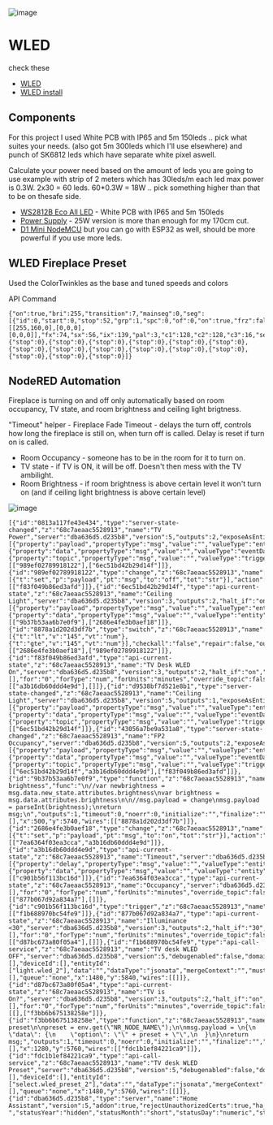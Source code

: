![image](https://github.com/EvisHome/Home-Assistant/assets/98347572/68243b0e-1939-442f-ad53-46a28b355049)

# WLED

check these
* [WLED](https://kno.wled.ge/)
* [WLED install](https://www.google.com/url?sa=t&rct=j&q=&esrc=s&source=web&cd=&cad=rja&uact=8&ved=2ahUKEwj6-ZOry-yCAxVJJxAIHar3AskQFnoECAYQAQ&url=https%3A%2F%2Finstall.wled.me%2F&usg=AOvVaw22lJJR6nIpfJtgyzCe5nuF&opi=89978449)


## Components
For this project I used White PCB with IP65 and 5m 150leds .. pick what suites your needs. (also got 5m 300leds which I'll use elsewhere) and punch of SK6812 leds which have separate white pixel aswell.

Calculate your power need based on the amount of leds you are going to use example with strip of 2 meters which has 30leds/m each led max power is 0.3W. 2x30 = 60 leds. 60*0.3W = 18W .. pick something higher than that to be on thesafe side.

* [WS2812B Eco All LED](https://www.amazon.de/dp/B088FJBKS2?ref=ppx_yo2ov_dt_b_product_details&th=1) - White PCB with IP65 and 5m 150leds
* [Power Supply](https://www.amazon.de/-/en/gp/product/B08SVX1TH5/ref=ewc_pr_img_2?smid=A8TRRVFVXLMD9&th=1) - 25W version is more than enough for my 170cm cut.
* [D1 Mini NodeMCU](https://www.amazon.de/-/en/gp/product/B0754W6Z2F/ref=ppx_yo_dt_b_search_asin_title?ie=UTF8&psc=1) but you can go with ESP32 as well, should be more powerful if you use more leds.


## WLED Fireplace Preset
Used the ColorTwinkles as the base and tuned speeds and colors

API Command
```
{"on":true,"bri":255,"transition":7,"mainseg":0,"seg":[{"id":0,"start":0,"stop":52,"grp":1,"spc":0,"of":0,"on":true,"frz":false,"bri":255,"cct":127,"set":0,"col":[[255,160,0],[0,0,0],[0,0,0]],"fx":74,"sx":56,"ix":139,"pal":3,"c1":128,"c2":128,"c3":16,"sel":true,"rev":false,"mi":false,"o1":false,"o2":false,"o3":false,"si":0,"m12":0},{"stop":0},{"stop":0},{"stop":0},{"stop":0},{"stop":0},{"stop":0},{"stop":0},{"stop":0},{"stop":0},{"stop":0},{"stop":0},{"stop":0},{"stop":0},{"stop":0},{"stop":0}]}
```


## NodeRED Automation

Fireplace is turning on and off only automatically based on room occupancy, TV state, and room brightness and ceiling light brigtness.

"Timeout" helper - Fireplace Fade Timeout - delays the turn off, controls how long the fireplace is still on, when turn off is called. Delay is reset if turn on is called.

* Room Occupancy - someone has to be in the room for it to turn on.
* TV state - if TV is ON, it will be off. Doesn't then mess with the TV ambilight.
* Room Brightness - if room brightness is above certain level it won't turn on (and if ceiling light brightness is above certain level)

![image](https://github.com/EvisHome/Home-Assistant/assets/98347572/c4f5f07e-376a-4ecb-9da1-bea2e72e4df2)


```
[{"id":"0813a117fe43e434","type":"server-state-changed","z":"68c7aeaac5528913","name":"TV Power","server":"dba636d5.d235b8","version":5,"outputs":2,"exposeAsEntityConfig":"","entityId":"media_player.70pus9005_12_2","entityIdType":"exact","outputInitially":true,"stateType":"str","ifState":"on","ifStateType":"str","ifStateOperator":"is","outputOnlyOnStateChange":true,"for":0,"forType":"num","forUnits":"minutes","ignorePrevStateNull":false,"ignorePrevStateUnknown":false,"ignorePrevStateUnavailable":false,"ignoreCurrentStateUnknown":false,"ignoreCurrentStateUnavailable":false,"outputProperties":[{"property":"payload","propertyType":"msg","value":"","valueType":"entityState"},{"property":"data","propertyType":"msg","value":"","valueType":"eventData"},{"property":"topic","propertyType":"msg","value":"","valueType":"triggerId"}],"x":200,"y":5760,"wires":[["989ef02789918122"],["6ec51bd42b29d14f"]]},{"id":"989ef02789918122","type":"change","z":"68c7aeaac5528913","name":"off","rules":[{"t":"set","p":"payload","pt":"msg","to":"off","tot":"str"}],"action":"","property":"","from":"","to":"","reg":false,"x":730,"y":5820,"wires":[["f83f049b86ed3afd"]]},{"id":"6ec51bd42b29d14f","type":"api-current-state","z":"68c7aeaac5528913","name":"Ceiling Light","server":"dba636d5.d235b8","version":3,"outputs":2,"halt_if":"on","halt_if_type":"str","halt_if_compare":"is","entity_id":"light.living_room_ceiling_light","state_type":"str","blockInputOverrides":false,"outputProperties":[{"property":"payload","propertyType":"msg","value":"","valueType":"entityState"},{"property":"data","propertyType":"msg","value":"","valueType":"entity"}],"for":"0","forType":"num","forUnits":"minutes","override_topic":false,"state_location":"payload","override_payload":"msg","entity_location":"data","override_data":"msg","x":390,"y":5840,"wires":[["9b37b53aa6b7e0f9"],["2686e4fe3b0aef18"]]},{"id":"8878a1d202d3df7b","type":"switch","z":"68c7aeaac5528913","name":"Brightness","property":"payload","propertyType":"msg","rules":[{"t":"lt","v":"145","vt":"num"},{"t":"gte","v":"145","vt":"num"}],"checkall":"false","repair":false,"outputs":2,"x":530,"y":5680,"wires":[["2686e4fe3b0aef18"],["989ef02789918122"]]},{"id":"f83f049b86ed3afd","type":"api-current-state","z":"68c7aeaac5528913","name":"TV Desk WLED On","server":"dba636d5.d235b8","version":3,"outputs":2,"halt_if":"on","halt_if_type":"str","halt_if_compare":"is","entity_id":"light.wled_2","state_type":"str","blockInputOverrides":false,"outputProperties":[],"for":"0","forType":"num","forUnits":"minutes","override_topic":false,"state_location":"payload","override_payload":"msg","entity_location":"data","override_data":"msg","x":790,"y":5920,"wires":[["a3b16db60ddd4e9d"],[]]},{"id":"d9538bf7d521e8b1","type":"server-state-changed","z":"68c7aeaac5528913","name":"Ceiling Light","server":"dba636d5.d235b8","version":5,"outputs":1,"exposeAsEntityConfig":"","entityId":"light.living_room_ceiling_light","entityIdType":"exact","outputInitially":true,"stateType":"str","ifState":"","ifStateType":"str","ifStateOperator":"is","outputOnlyOnStateChange":false,"for":"0","forType":"num","forUnits":"minutes","ignorePrevStateNull":false,"ignorePrevStateUnknown":false,"ignorePrevStateUnavailable":false,"ignoreCurrentStateUnknown":false,"ignoreCurrentStateUnavailable":false,"outputProperties":[{"property":"payload","propertyType":"msg","value":"","valueType":"entityState"},{"property":"data","propertyType":"msg","value":"","valueType":"eventData"},{"property":"topic","propertyType":"msg","value":"","valueType":"triggerId"}],"x":170,"y":5840,"wires":[["6ec51bd42b29d14f"]]},{"id":"43056a7be9a531a8","type":"server-state-changed","z":"68c7aeaac5528913","name":"FP2 Occupancy","server":"dba636d5.d235b8","version":5,"outputs":2,"exposeAsEntityConfig":"","entityId":"binary_sensor.living_room_fp2_sensor","entityIdType":"exact","outputInitially":true,"stateType":"str","ifState":"on","ifStateType":"str","ifStateOperator":"is","outputOnlyOnStateChange":true,"for":0,"forType":"num","forUnits":"minutes","ignorePrevStateNull":false,"ignorePrevStateUnknown":false,"ignorePrevStateUnavailable":false,"ignoreCurrentStateUnknown":false,"ignoreCurrentStateUnavailable":false,"outputProperties":[{"property":"payload","propertyType":"msg","value":"","valueType":"entityState"},{"property":"data","propertyType":"msg","value":"","valueType":"eventData"},{"property":"topic","propertyType":"msg","value":"","valueType":"triggerId"}],"x":200,"y":5920,"wires":[["6ec51bd42b29d14f","a3b16db60ddd4e9d"],["f83f049b86ed3afd"]]},{"id":"9b37b53aa6b7e0f9","type":"function","z":"68c7aeaac5528913","name":"get brightness","func":"\n//var newbrightness = msg.data.new_state.attributes.brightness\nvar brightness = msg.data.attributes.brightness\n\n//msg.payload = change\nmsg.payload = parseInt(brightness);\nreturn msg;\n","outputs":1,"timeout":0,"noerr":0,"initialize":"","finalize":"","libs":[],"x":500,"y":5740,"wires":[["8878a1d202d3df7b"]]},{"id":"2686e4fe3b0aef18","type":"change","z":"68c7aeaac5528913","name":"on","rules":[{"t":"set","p":"payload","pt":"msg","to":"on","tot":"str"}],"action":"","property":"","from":"","to":"","reg":false,"x":730,"y":5760,"wires":[["7ea6364f03ea3cca","a3b16db60ddd4e9d"]]},{"id":"a3b16db60ddd4e9d","type":"api-current-state","z":"68c7aeaac5528913","name":"Timeout","server":"dba636d5.d235b8","version":3,"outputs":1,"halt_if":"","halt_if_type":"str","halt_if_compare":"is","entity_id":"number.fireplace_fade_timeout","state_type":"num","blockInputOverrides":false,"outputProperties":[{"property":"delay","propertyType":"msg","value":"","valueType":"entityState"},{"property":"data","propertyType":"msg","value":"","valueType":"entity"}],"for":0,"forType":"num","forUnits":"minutes","x":1100,"y":5840,"wires":[["c901b56f113bc16d"]]},{"id":"7ea6364f03ea3cca","type":"api-current-state","z":"68c7aeaac5528913","name":"Occupancy","server":"dba636d5.d235b8","version":3,"outputs":2,"halt_if":"on","halt_if_type":"str","halt_if_compare":"is","entity_id":"binary_sensor.living_room_fp2_sensor","state_type":"str","blockInputOverrides":false,"outputProperties":[],"for":"0","forType":"num","forUnits":"minutes","override_topic":false,"state_location":"payload","override_payload":"msg","entity_location":"data","override_data":"msg","x":910,"y":5700,"wires":[["877b067d92a834a7"],[]]},{"id":"c901b56f113bc16d","type":"trigger","z":"68c7aeaac5528913","name":"Delay","op1":"","op2":"0","op1type":"nul","op2type":"str","duration":"1","extend":true,"overrideDelay":true,"units":"s","reset":"on","bytopic":"all","topic":"topic","outputs":1,"x":1270,"y":5840,"wires":[["f1b688970bc54fe9"]]},{"id":"877b067d92a834a7","type":"api-current-state","z":"68c7aeaac5528913","name":"Illuminance <30","server":"dba636d5.d235b8","version":3,"outputs":2,"halt_if":"30","halt_if_type":"num","halt_if_compare":"lt","entity_id":"sensor.living_room_fp2_occupancy_light_sensor_light_level","state_type":"str","blockInputOverrides":false,"outputProperties":[],"for":"0","forType":"num","forUnits":"minutes","override_topic":false,"state_location":"payload","override_payload":"msg","entity_location":"data","override_data":"msg","x":1000,"y":5640,"wires":[["d87bc673a80f05a4"],[]]},{"id":"f1b688970bc54fe9","type":"api-call-service","z":"68c7aeaac5528913","name":"TV desk WLED OFF","server":"dba636d5.d235b8","version":5,"debugenabled":false,"domain":"light","service":"turn_off","areaId":[],"deviceId":[],"entityId":["light.wled_2"],"data":"","dataType":"jsonata","mergeContext":"","mustacheAltTags":false,"outputProperties":[],"queue":"none","x":1480,"y":5840,"wires":[[]]},{"id":"d87bc673a80f05a4","type":"api-current-state","z":"68c7aeaac5528913","name":"TV is On?","server":"dba636d5.d235b8","version":3,"outputs":2,"halt_if":"on","halt_if_type":"str","halt_if_compare":"is","entity_id":"media_player.70pus9005_12_2","state_type":"str","blockInputOverrides":false,"outputProperties":[],"for":"0","forType":"num","forUnits":"minutes","override_topic":false,"state_location":"payload","override_payload":"msg","entity_location":"data","override_data":"msg","x":1120,"y":5700,"wires":[[],["f3bb6b675138258e"]]},{"id":"f3bb6b675138258e","type":"function","z":"68c7aeaac5528913","name":"Fireplace","func":"var preset\n\npreset = env.get(\"NR_NODE_NAME\");\n\nmsg.payload = \n{\n  \"data\": {\n    \"option\": \"\" + preset + \"\",\n  }\n}\nreturn msg;","outputs":1,"timeout":0,"noerr":0,"initialize":"","finalize":"","libs":[],"x":1280,"y":5760,"wires":[["fdc1b1ef84221ca9"]]},{"id":"fdc1b1ef84221ca9","type":"api-call-service","z":"68c7aeaac5528913","name":"TV desk WLED Preset","server":"dba636d5.d235b8","version":5,"debugenabled":false,"domain":"select","service":"select_option","areaId":[],"deviceId":[],"entityId":["select.wled_preset_2"],"data":"","dataType":"jsonata","mergeContext":"","mustacheAltTags":false,"outputProperties":[],"queue":"none","x":1480,"y":5760,"wires":[[]]},{"id":"dba636d5.d235b8","type":"server","name":"Home Assistant","version":5,"addon":true,"rejectUnauthorizedCerts":true,"ha_boolean":"y|yes|true|on|home|open","connectionDelay":true,"cacheJson":true,"heartbeat":true,"heartbeatInterval":"30","areaSelector":"friendlyName","deviceSelector":"friendlyName","entitySelector":"friendlyName","statusSeparator":"at: ","statusYear":"hidden","statusMonth":"short","statusDay":"numeric","statusHourCycle":"h23","statusTimeFormat":"h:m","enableGlobalContextStore":true}]
```
